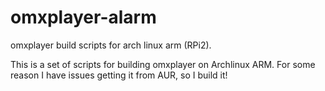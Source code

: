 # omxplayer-alarm
omxplayer build scripts for arch linux arm (RPi2).

This is a set of scripts for building omxplayer on
Archlinux ARM. For some reason I have issues getting
it from AUR, so I build it!

